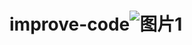 # improve-code![图片1](https://github.com/user-attachments/assets/7303ac48-45f6-48e4-bec7-44d8e55bbdc8)
